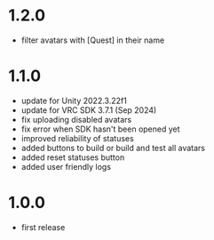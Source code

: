 # 1.2.0

- filter avatars with [Quest] in their name

# 1.1.0

- update for Unity 2022.3.22f1
- update for VRC SDK 3.7.1 (Sep 2024)
- fix uploading disabled avatars
- fix error when SDK hasn't been opened yet
- improved reliability of statuses
- added buttons to build or build and test all avatars
- added reset statuses button
- added user friendly logs

# 1.0.0

- first release
